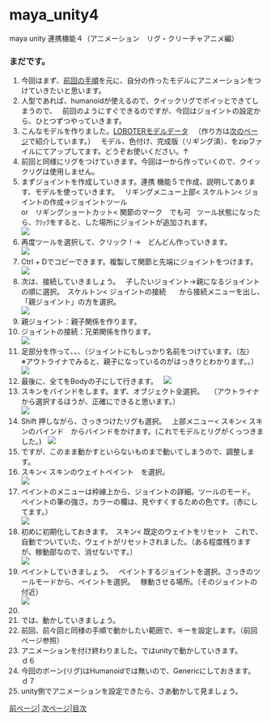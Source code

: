# maya_unity4
maya unity 連携機能４（アニメーション　リグ・クリーチャアニメ編）

### まだです。

1. 今回はまず、[前回の手順]()を元に、自分の作ったモデルにアニメーションをつけていきたいと思います。
1. 人型であれば、humanoidが使えるので、クイックリグでポイッとできてしまうので、  
前回のようにすぐできるのですが、今回はジョイントの設定から、ひとつずつやっていきます。
1. こんなモデルを作りました。[LOBOTERモデルデータ](https://github.com/175B005/maya_unity4/raw/master/directionf.zip)  
（作り方は[次のページ]()で紹介しています。）   
モデル、色付け、完成版（リギング済）、をzipファイルにてアップしてます。どうぞお使いください。↑
1. 前回と同様にリグをつけていきます。今回は一から作っていくので、クイックリグは使用しません。
1. まずジョイントを作成していきます。連携 機能５で作成、説明してあります、モデルを使っていきます。  
リギングメニュー上部< スケルトン< ジョイントの作成→ジョイントツール  
or　リギングショートカット< 関節のマーク　でも可  
ツール状態になったら、ｸﾘｯｸをすると、した場所にジョイントが追加されます。  
![](https://raw.githubusercontent.com/175B005/maya_unity3/master/direction8-3.jpg)
1. 再度ツールを選択して、クリック！→　どんどん作っていきます。  
![](https://raw.githubusercontent.com/175B005/maya_unity3/master/direction9-3.jpg)
1. Ctrl + Dでコピーできます。複製して関節と先端にジョイントをつけます。  
![](https://raw.githubusercontent.com/175B005/maya_unity3/master/direction10-3.jpg)
1. 次は、接続していきましょう。  
子したいジョイント→親になるジョイントの順に選択。　スケルトン< ジョイントの接続　  
から接続メニューを出し、「親ジョイント」の方を選択。  
![](https://raw.githubusercontent.com/175B005/maya_unity3/master/direction11-3.jpg)
1. 親ジョイント：親子関係を作ります。
1. ジョイントの接続：兄弟関係を作ります。  
![](https://raw.githubusercontent.com/175B005/maya_unity3/master/directionj.jpg)
1. 足部分を作って、、、（ジョイントにもしっかり名前をつけています。（左）  
※アウトライナでみると、親子になっているのがはっきりとわかります。。）  
![](https://raw.githubusercontent.com/175B005/maya_unity3/master/direction13-3.jpg)
1. 最後に、全てをBodyの子にして行きます。  
![](https://raw.githubusercontent.com/175B005/maya_unity3/master/direction14-3.jpg)
1. スキンをバインドをします。まず、オブジェクト全選択。  
（アウトライナから選択するほうが、正確にできると思います。）  
![](https://raw.githubusercontent.com/175B005/maya_unity3/master/direction15-3.jpg)
1. Shift 押しながら、さっきつけたリグも選択。  
上部メニュー< スキン< スキンのバインド　からバインドをかけます。(これでモデルとリグがくっつきました。)  
![](https://raw.githubusercontent.com/175B005/maya_unity3/master/direction16-3.jpg)
1. ですが、このまま動かすといらないものまで動いてしまうので、調整します。
1. スキン< スキンのウェイトペイント　を選択。  
![](https://raw.githubusercontent.com/175B005/maya_unity3/master/direction17-3.jpg)
1. ペイントのメニューは枠線上から、ジョイントの詳細。ツールのモード。  
ペイントの筆の強さ。カラーの欄は、見やすくするための色です。（赤にしてます。）  
![](https://raw.githubusercontent.com/175B005/maya_unity3/master/direction18-3.jpg)
1. 初めに初期化しておきます。　スキン< 既定のウェイトをリセット  
これで、自動でついていた、ウェイトがリセットされました。（ある程度残りますが、稼動部なので、消せないです。）  
![](https://raw.githubusercontent.com/175B005/maya_unity3/master/direction23-3.jpg)
1. ペイントしていきましょう。  
ペイントするジョイントを選択。さっきのツールモードから、ペイントを選択。  
稼動させる場所。（そのジョイントの付近）  
![](https://raw.githubusercontent.com/175B005/maya_unity3/master/direction19-3.jpg)
1. 
1. では、動かしていきましょう。
1. 前回、前々回と同様の手順で動かしたい範囲で、キーを設定します。（前回ページ参照）
1. アニメーションを付け終わりました。ではunityで動かしていきます。  
ｄ６
1. 今回のボーン(リグ)はHumanoidでは無いので、Genericにしておきます。  
ｄ７
1. unity側でアニメーションを設定できたら、さあ動かして見ましょう。

 [前ページ](https://github.com/175B005/maya_unity3a)| [次ページ](https://github.com/175B005/maya_unity5)|[目次](https://github.com/175B005/maya_unity_index)
